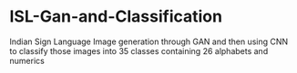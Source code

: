 # ISL-Gan-and-Classification
Indian Sign Language Image generation through GAN and then using CNN to classify those images into 35 classes containing 26 alphabets and  numerics

